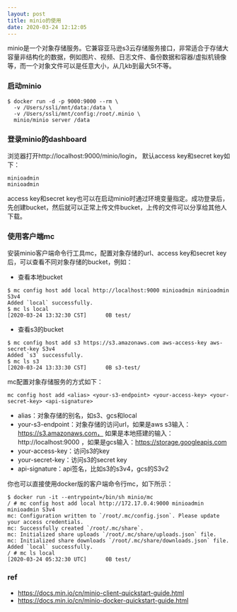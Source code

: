 ```yaml
---
layout: post
title: minio的使用
date: 2020-03-24 12:12:05
---
```


minio是一个对象存储服务。它兼容亚马逊s3云存储服务接口，非常适合于存储大容量非结构化的数据，例如图片、视频、日志文件、备份数据和容器/虚拟机镜像等，而一个对象文件可以是任意大小，从几kb到最大5t不等。

### 启动minio

```
$ docker run -d -p 9000:9000 --rm \
  -v /Users/ssli/mnt/data:/data \
  -v /Users/ssli/mnt/config:/root/.minio \
  minio/minio server /data
```

### 登录minio的dashboard

浏览器打开http://localhost:9000/minio/login， 默认access key和secret key如下：

```
minioadmin
minioadmin
```

access key和secret key也可以在启动minio时通过环境变量指定。成功登录后，先创建bucket，然后就可以正常上传文件bucket，上传的文件可以分享给其他人下载。

### 使用客户端mc

安装minio客户端命令行工具mc，配置对象存储的url、access key和secret key后，可以查看不同对象存储的bucket，例如：

- 查看本地bucket

```
$ mc config host add local http://localhost:9000 minioadmin minioadmin S3v4
Added `local` successfully.
$ mc ls local
[2020-03-24 13:32:30 CST]      0B test/
```

- 查看s3的bucket

```
$ mc config host add s3 https://s3.amazonaws.com aws-access-key aws-secret-key S3v4
Added `s3` successfully.
$ mc ls s3
[2020-03-24 13:33:30 CST]      0B s3-test/
```

mc配置对象存储服务的方式如下：

```
mc config host add <alias> <your-s3-endpoint> <your-access-key> <your-secret-key> <api-signature>
```

- alias：对象存储的别名，如s3、gcs和local
- your-s3-endpoint：对象存储的访问url，如果是aws s3输入：https://s3.amazonaws.com， 如果是本地搭建的输入：http://localhost:9000 ，如果是gcs输入：https://storage.googleapis.com
- your-access-key：访问s3的key
- your-secret-key：访问s3的secret key
- api-signature：api签名，比如s3的s3v4，gcs的S3v2

你也可以直接使用docker版的客户端命令行mc，如下所示：

```
$ docker run -it --entrypoint=/bin/sh minio/mc
/ # mc config host add local http://172.17.0.4:9000 minioadmin minioadmin S3v4
mc: Configuration written to `/root/.mc/config.json`. Please update your access credentials.
mc: Successfully created `/root/.mc/share`.
mc: Initialized share uploads `/root/.mc/share/uploads.json` file.
mc: Initialized share downloads `/root/.mc/share/downloads.json` file.
Added `local` successfully.
/ # mc ls local
[2020-03-24 05:32:30 UTC]      0B test/
```

### ref

- https://docs.min.io/cn/minio-client-quickstart-guide.html
- https://docs.min.io/cn/minio-docker-quickstart-guide.html
